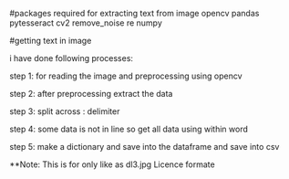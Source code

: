 
#packages required for extracting text from image 
opencv
pandas 
pytesseract
cv2
remove_noise 
re
numpy  


#getting text in image 

i have done following processes:

step 1:
        for reading the image and preprocessing using opencv 

step 2:
	after preprocessing extract the data

step 3: 
        split across : delimiter

step 4: 
        some data is not in  line so get all data using within word 

step 5:
        make a dictionary and save into the dataframe and save into csv  
 

**Note: This is for only like as dl3.jpg Licence formate
 
